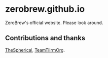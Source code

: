 # zerobrew.github.io
ZeroBrew's official website. Please look around.

## Contributions and thanks
[TheSpherical](https://github.com/theSpherical), [TeamTiirmOrg](https://github.com/TeamTiirmOrg).
